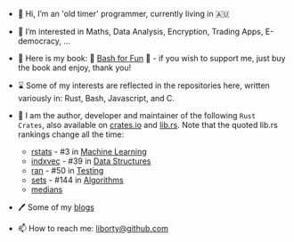 - 👋 Hi, I’m an 'old timer' programmer, currently living in 🇦🇺
- 👀 I’m interested in Maths, Data Analysis, Encryption, Trading Apps, E-democracy, ... 
- :book: Here is my book: 🔖 [Bash for Fun](https://leanpub.com/bashforfun) :bookmark: - if you wish to support me, just buy the book and enjoy, thank you!
- ⌛ Some of my interests are reflected in the repositories here, written variously in: Rust, Bash, Javascript, and C.
- 💞️ I am the author, developer and maintainer of the following `Rust Crates`, also available on [crates.io](https://crates.io) and [lib.rs](https://lib.rs).
 Note that the quoted lib.rs rankings change all the time:
  * [rstats](https://lib.rs/crates/rstats) - #3 in [Machine Learning](https://lib.rs/science/ml)
  * [indxvec](https://lib.rs/crates/indxvec) - #39 in [Data Structures](https://lib.rs/data-structures)
  * [ran](https://lib.rs/crates/ran) - #50 in [Testing](https://lib.rs/development-tools/testing)
  * [sets](https://lib.rs/crates/sets) - #144 in [Algorithms](https://lib.rs/algorithms)
  * [medians](https://lib.rs/crates/medians)
 
- 🖊️ Some of my [blogs](https:oldmill.cz)
- 📫 How to reach me: liborty@github.com
